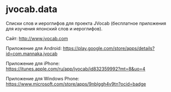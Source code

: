 jvocab.data
===========
Списки слов и иероглифов для проекта JVocab (бесплатное приложения для изучения японский слов и иероглифов).

Сайт: http://www.jvocab.com

Приложение для Android: https://play.google.com/store/apps/details?id=com.mannaka.jvocab

Приложение для iPhone: https://itunes.apple.com/ru/app/jvocab/id832359992?mt=8&uo=4

Приложение для Windows Phone: https://www.microsoft.com/store/apps/9nblggh4v9tn?ocid=badge

